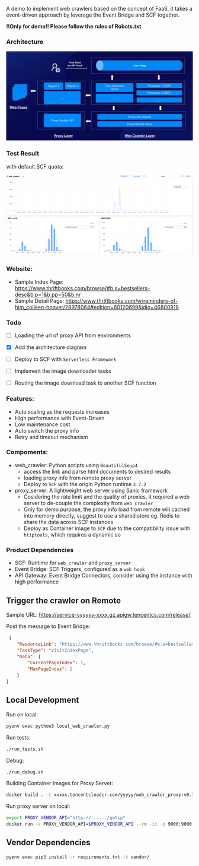 
A demo to implement web crawlers based on the concept of FaaS, it takes a event-driven approach by leverage the Event Bridge and SCF together.

**!!Only for demo!! Please follow the rules of Robots.txt**


### Architecture

![Architecture](./imgs/arch.png)

### Test Result

with default SCF quota:

![Demo](./imgs/demo.png)

### Website:
 - Sample Index Page: https://www.thriftbooks.com/browse/#b.s=bestsellers-desc&b.p=1&b.pp=50&b.nr
 - Sample Detail Page: https://www.thriftbooks.com/w/reminders-of-him_colleen-hoover/28978064#edition=60120699&idiq=46800918


### Todo
- [ ] Loading the url of proxy API from environments
- [x] Add the architecture diagram
- [ ] Deploy to SCF with `Serverless Framework`
- [ ] Implement the image downloader tasks
- [ ] Routing the image download task to another SCF function

 
### Features:

- Auto scaling as the requests increases
- High performance with Event-Driven 
- Low maintenance cost
- Auto switch the proxy info
- Retry and timeout mechanism


### Compoments:

- web_crawler: Python scripts using `BeautifulSoup4`
    - access the link and parse html documents to desired results
    - loading proxy info from remote proxy server
    - Deploy to `SCF` with the origin Python runtime `3.7.2`
- proxy_server: A lightweight web server using Sanic framework
    - Cosidering the rate limit and the quality of proxies, it required a web server to de-couple the complexity from `web_crawler`
    - Only for demo purpose, the proxy info load from remote will cached into memory directly, suggest to use a shared store eg. Redis to share the data across SCF instances
    - Deploy as Container image to `SCF` due to the compatibility issue with `httptools`, which requires a dynamic so

### Product  Dependencies

- SCF: Runtime for `web_crawler` and `proxy_server`
- Event Bridge: SCF Triggers, configured as a `web hook`
- API Gateway: Event Bridge Connectors, consider using the instance with high performance

## Trigger the crawler on Remote

Sample URL: https://service-yyyyyy-xxxx.gz.apigw.tencentcs.com/release/

Post the message to Event Bridge:

```json
 {
    "ResourceLink": "https://www.thriftbooks.com/browse/#b.s=bestsellers-desc&b.p=1&b.pp=50&b.nr",
    "TaskType": "VisitIndexPage",
    "Data": {
        "CurrentPageIndex": 1,
        "MaxPageIndex": 2
    }
}
```

## Local Development

Run on local:

```bash
pyenv exec python3 local_web_crawler.py
```

Run tests:

```bash
./run_tests.sh
```

Debug:

```bash
./run_debug.sh
```

Building Container Images for Proxy Server:

```bash
docker build . -t xxxxx.tencentcloudcr.com/yyyyy/web_crawler_proxy:v0.1
```

Run proxy server on local:

```bash
export PROXY_VENDOR_API="http://....../getip"
docker run -e PROXY_VENDOR_API=$PROXY_VENDOR_API --rm -it -p 9000:9000 xxxx.tencentcloudcr.com/yyyyyy/web_crawler_proxy:v0.1
```
## Vendor Dependencies

```bash
pyenv exec pip3 install -r requirements.txt -t vendor/
```